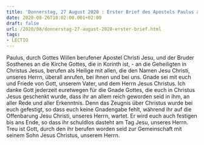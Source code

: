 ```yaml
---
title: 'Donnerstag, 27 August 2020 : Erster Brief des Apostels Paulus an die Korinther 1,1-9.'
date: 2020-08-26T18:02:00.001+02:00
draft: false
url: /2020/08/donnerstag-27-august-2020-erster-brief.html
tags: 
- LECTIO
---
```


Paulus, durch Gottes Willen berufener Apostel Christi Jesu, und der Bruder Sosthenes an die Kirche Gottes, die in Korinth ist, - an die Geheiligten in Christus Jesus, berufen als Heilige mit allen, die den Namen Jesu Christi, unseres Herrn, überall anrufen, bei ihnen und bei uns. Gnade sei mit euch und Friede von Gott, unserem Vater, und dem Herrn Jesus Christus. Ich danke Gott jederzeit euretwegen für die Gnade Gottes, die euch in Christus Jesus geschenkt wurde, dass ihr an allem reich geworden seid in ihm, an aller Rede und aller Erkenntnis. Denn das Zeugnis über Christus wurde bei euch gefestigt, so dass euch keine Gnadengabe fehlt, während ihr auf die Offenbarung Jesu Christi, unseres Herrn, wartet. Er wird euch auch festigen bis ans Ende, so dass ihr schuldlos dasteht am Tag Jesu, unseres Herrn. Treu ist Gott, durch den ihr berufen worden seid zur Gemeinschaft mit seinem Sohn Jesus Christus, unserem Herrn.